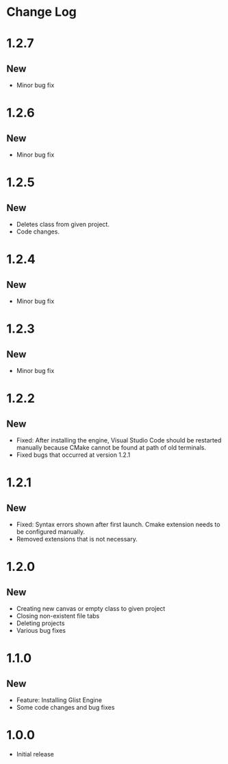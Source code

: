 # Change Log

# 1.2.7

## New

- Minor bug fix

# 1.2.6

## New

- Minor bug fix

# 1.2.5

## New

- Deletes class from given project.
- Code changes.

# 1.2.4

## New

- Minor bug fix

# 1.2.3

## New

- Minor bug fix

# 1.2.2

## New

- Fixed: After installing the engine, Visual Studio Code should be restarted manually because CMake cannot be found at path of old terminals.
- Fixed bugs that occurred at version 1.2.1

# 1.2.1

## New

- Fixed: Syntax errors shown after first launch. Cmake extension needs to be configured manually.
- Removed extensions that is not necessary.

# 1.2.0

## New

- Creating new canvas or empty class to given project
- Closing non-existent file tabs
- Deleting projects
- Various bug fixes

# 1.1.0

## New

- Feature: Installing Glist Engine
- Some code changes and bug fixes

# 1.0.0

- Initial release